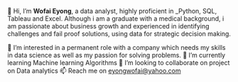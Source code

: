👋 Hi, 
I’m **Wofai Eyong**, a data analyst, highly proficient in _Python, SQL, Tableau and Excel. Although i am a graduate with a medical background, i am passionate about business growth and experienced in identifying challenges and fail proof solutions, using data for strategic decision making.

 👀  I’m interested in a permanent role with a company which needs my skills in data science as well as my passion for solving problems.
 🌱  I’m currently learning Machine learning Algorithms
 💞️  I’m looking to collaborate on project on Data analytics
 📫  Reach me on eyongwofai@yahoo.com
<!---
Phaibooboo/Phaibooboo is a ✨ special ✨ repository because its `README.md` (this file) appears on your GitHub profile.
You can click the Preview link to take a look at your changes.
--->
